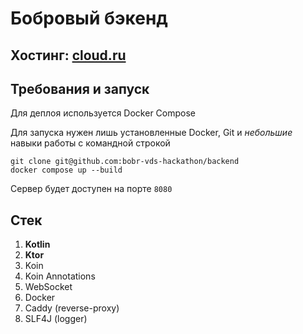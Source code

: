 # Бобровый бэкенд

## Хостинг: [cloud.ru](cloud.ru)

## Требования и запуск

Для деплоя используется Docker Compose

Для запуска нужен лишь установленные Docker, Git и _небольшие_ навыки работы с командной строкой

```shell
git clone git@github.com:bobr-vds-hackathon/backend
docker compose up --build
```

Сервер будет доступен на порте `8080`

## Стек

1. **Kotlin**
2. **Ktor**
3. Koin
4. Koin Annotations
3. WebSocket
4. Docker
5. Caddy (reverse-proxy)
6. SLF4J (logger)
